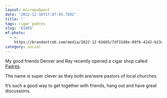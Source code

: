 ```yaml
---
layout: micropubpost
date: '2022-12-16T17:07:45.789Z'
title: ''
tags: cigar padres
slug: '61665'
mf-photo:
  - >-
    https://brandontreb.com/media/2022-12-61665/7df3188e-89f6-4142-b23c-69c96ab23631.jpeg
category: social
---
```

My good friends Denver and Ray recently opened a cigar shop called [Padres](https://www.instagram.com/padrescigars/). 

The name is super clever as they both are/were pastors of local churches. 

It’s such a good way to get together with friends, hang out and have great discussions. 
